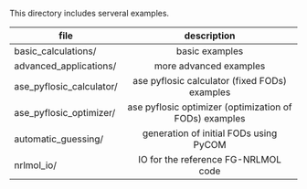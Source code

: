 
This directory includes serveral examples.

| file 	| description |  
| ------------- |:-------------:|
| basic_calculations/ | basic examples | 
| advanced_applications/ | more advanced examples | 
| ase_pyflosic_calculator/ | ase pyflosic calculator (fixed FODs) examples | 
| ase_pyflosic_optimizer/ | ase pyflosic optimizer (optimization of FODs) examples | 
| automatic_guessing/ | generation of initial FODs using PyCOM | 
| nrlmol_io/ | IO for the reference FG-NRLMOL code |   

